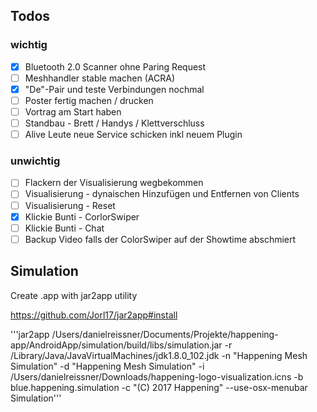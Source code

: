 ## Todos

### wichtig
- [x] Bluetooth 2.0 Scanner ohne Paring Request
- [ ] Meshhandler stable machen (ACRA)
- [x] "De"-Pair und teste Verbindungen nochmal
- [ ] Poster fertig machen / drucken
- [ ] Vortrag am Start haben
- [ ] Standbau - Brett / Handys / Klettverschluss
- [ ] Alive Leute neue Service schicken inkl neuem Plugin
### unwichtig
- [ ] Flackern der Visualisierung wegbekommen
- [ ] Visualisierung - dynaischen Hinzufügen und Entfernen von Clients
- [ ] Visualisierung - Reset
- [x] Klickie Bunti - CorlorSwiper
- [ ] Klickie Bunti - Chat
- [ ] Backup Video falls der ColorSwiper auf der Showtime abschmiert

## Simulation

Create .app with jar2app utility

https://github.com/Jorl17/jar2app#install

'''jar2app /Users/danielreissner/Documents/Projekte/happening-app/AndroidApp/simulation/build/libs/simulation.jar -r /Library/Java/JavaVirtualMachines/jdk1.8.0_102.jdk -n "Happening Mesh Simulation" -d "Happening Mesh Simulation" -i /Users/danielreissner/Downloads/happening-logo-visualization.icns -b blue.happening.simulation -c "(C) 2017 Happening" --use-osx-menubar Simulation'''
